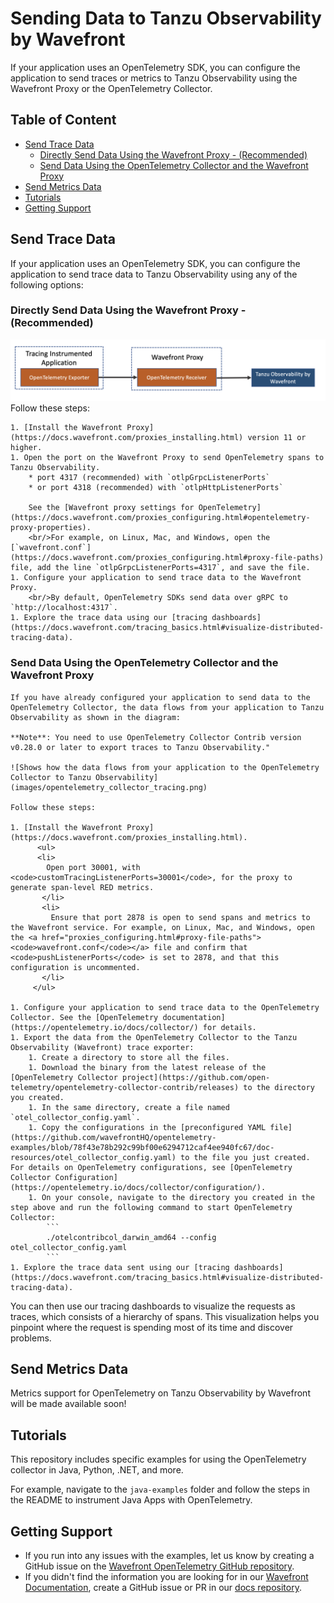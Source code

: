 # Sending Data to Tanzu Observability by Wavefront

If your application uses an OpenTelemetry SDK, you can configure the application to send traces or metrics to Tanzu Observability using the Wavefront Proxy or the OpenTelemetry Collector.

## Table of Content

* [Send Trace Data](#send-trace-data)
  * [Directly Send Data Using the Wavefront Proxy - (Recommended)](#)
  * [Send Data Using the OpenTelemetry Collector and the Wavefront Proxy](#)
* [Send Metrics Data](#send-metrics-data)
* [Tutorials](#tutorials)
* [Getting Support](#getting-support)
<!-- * [License](#license) Add this before getting started-->

## Send Trace Data
If your application uses an OpenTelemetry SDK, you can configure the application to send trace data to Tanzu Observability using any of the following options:

### Directly Send Data Using the Wavefront Proxy - (Recommended)
  <img src="images/opentelemetry_proxy_tracing.png" alt="A data flow diagram that shows how the data flows from your application to the proxy, and then to Tanzu Observability" style="width:750px;"/>
  Follow these steps:

    1. [Install the Wavefront Proxy](https://docs.wavefront.com/proxies_installing.html) version 11 or higher.
    1. Open the port on the Wavefront Proxy to send OpenTelemetry spans to Tanzu Observability. 
        * port 4317 (recommended) with `otlpGrpcListenerPorts` 
        * or port 4318 (recommended) with `otlpHttpListenerPorts`  
      
        See the [Wavefront proxy settings for OpenTelemetry](https://docs.wavefront.com/proxies_configuring.html#opentelemetry-proxy-properties).
        <br/>For example, on Linux, Mac, and Windows, open the [`wavefront.conf`](https://docs.wavefront.com/proxies_configuring.html#proxy-file-paths) file, add the line `otlpGrpcListenerPorts=4317`, and save the file.
    1. Configure your application to send trace data to the Wavefront Proxy. 
        <br/>By default, OpenTelemetry SDKs send data over gRPC to `http://localhost:4317`.
    1. Explore the trace data using our [tracing dashboards](https://docs.wavefront.com/tracing_basics.html#visualize-distributed-tracing-data).

### Send Data Using the OpenTelemetry Collector and the Wavefront Proxy
    If you have already configured your application to send data to the OpenTelemetry Collector, the data flows from your application to Tanzu Observability as shown in the diagram:

    **Note**: You need to use OpenTelemetry Collector Contrib version v0.28.0 or later to export traces to Tanzu Observability." 

    ![Shows how the data flows from your application to the OpenTelemetry Collector to Tanzu Observability](images/opentelemetry_collector_tracing.png)

    Follow these steps:

    1. [Install the Wavefront Proxy](https://docs.wavefront.com/proxies_installing.html).
          <ul>
          <li>
            Open port 30001, with <code>customTracingListenerPorts=30001</code>, for the proxy to generate span-level RED metrics.
           </li>
           <li>
             Ensure that port 2878 is open to send spans and metrics to the Wavefront service. For example, on Linux, Mac, and Windows, open the <a href="proxies_configuring.html#proxy-file-paths"><code>wavefront.conf</code></a> file and confirm that <code>pushListenerPorts</code> is set to 2878, and that this configuration is uncommented. 
           </li>
         </ul>
         
    1. Configure your application to send trace data to the OpenTelemetry Collector. See the [OpenTelemetry documentation](https://opentelemetry.io/docs/collector/) for details.
    1. Export the data from the OpenTelemetry Collector to the Tanzu Observability (Wavefront) trace exporter:
        1. Create a directory to store all the files.
        1. Download the binary from the latest release of the [OpenTelemetry Collector project](https://github.com/open-telemetry/opentelemetry-collector-contrib/releases) to the directory you created.
        1. In the same directory, create a file named `otel_collector_config.yaml`.
        1. Copy the configurations in the [preconfigured YAML file](https://github.com/wavefrontHQ/opentelemetry-examples/blob/78f43e78b292c99bf00e6294712caf4ee940fc67/doc-resources/otel_collector_config.yaml) to the file you just created. For details on OpenTelemetry configurations, see [OpenTelemetry Collector Configuration](https://opentelemetry.io/docs/collector/configuration/).
        1. On your console, navigate to the directory you created in the step above and run the following command to start OpenTelemetry Collector:
            ```
            ./otelcontribcol_darwin_amd64 --config otel_collector_config.yaml
            ```
    1. Explore the trace data sent using our [tracing dashboards](https://docs.wavefront.com/tracing_basics.html#visualize-distributed-tracing-data).


You can then use our tracing dashboards to visualize the requests as traces, which consists of a hierarchy of spans. This visualization helps you pinpoint where the request is spending most of its time and discover problems.

## Send Metrics Data

Metrics support for OpenTelemetry on Tanzu Observability by Wavefront will be made available soon!

## Tutorials

This repository includes specific examples for using the OpenTelemetry collector in Java, Python, .NET, and more. 

For example, navigate to the `java-examples` folder and follow the steps in the README to instrument Java Apps with OpenTelemetry. 

<!-- 
## License
[Apache 2.0 License - NEEDS TO BE LINKED ONCE ADDED]()
-->

## Getting Support
* If you run into any issues with the examples, let us know by creating a GitHub issue on the [Wavefront OpenTelemetry GitHub repository](https://github.com/wavefrontHQ/opentelemetry-examples).
* If you didn't find the information you are looking for in our [Wavefront Documentation](https://docs.wavefront.com/), create a GitHub issue or PR in our [docs repository](https://github.com/wavefrontHQ/docs).
